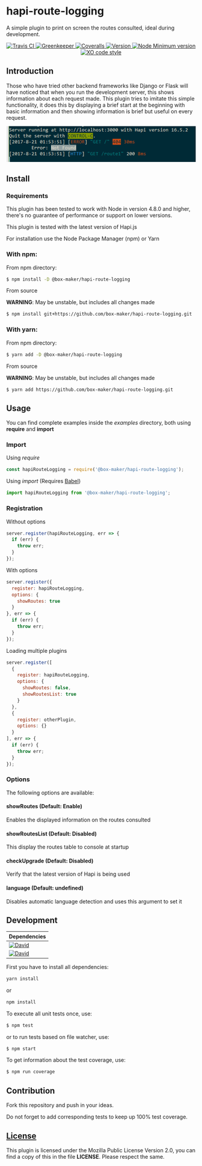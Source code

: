 # hapi-route-logging

A simple plugin to print on screen the routes consulted, ideal during development.

<p align="center">
  <a href="https://travis-ci.org/box-maker/hapi-route-logging">
    <img src="https://img.shields.io/travis/box-maker/hapi-route-logging.svg" alt="Travis CI">
  </a>
  <a href="https://greenkeeper.io/">
    <img src="https://badges.greenkeeper.io/box-maker/hapi-route-logging.svg" alt="Greenkeeper">
  </a>
  <a href="https://github.com/box-maker/hapi-route-logging">
    <img src="https://img.shields.io/coveralls/box-maker/hapi-route-logging.svg" alt="Coveralls">
  </a>
  <a href="https://www.npmjs.com/package/@box-maker/hapi-route-logging">
    <img src="https://img.shields.io/npm/v/@box-maker/hapi-route-logging.svg" alt="Version">
  </a>
  <a href="https://nodejs.org/download/release/latest/">
    <img src="https://img.shields.io/node/v/@box-maker/hapi-route-logging.svg" alt="Node Minimum version">
  </a>
  <a href="https://github.com/sindresorhus/xo">
    <img src="https://img.shields.io/badge/code_style-XO-5ed9c7.svg" alt="XO code style">
  </a>
</p>


## Introduction

Those who have tried other backend frameworks like Django or Flask will have noticed that when you run the development server, this shows information about each request made. This plugin tries to imitate this simple functionality, it does this by displaying a brief start at the beginning with basic information and then showing information is brief but useful on every request.

![Basic capture](images/screenshots/example_basic.jpg?raw=true)

## Install

### Requirements

This plugin has been tested to work with Node in version 4.8.0 and higher, there's no guarantee of performance or support on lower versions.

This plugin is tested with the latest version of Hapi.js

For installation use the Node Package Manager (npm) or Yarn

### With npm:

From npm directory:

```bash
$ npm install -D @box-maker/hapi-route-logging
```

From source

**WARNING**: May be unstable, but includes all changes made

```bash
$ npm install git+https://github.com/box-maker/hapi-route-logging.git
```

### With yarn:

From npm directory:

```bash
$ yarn add -D @box-maker/hapi-route-logging
```

From source

**WARNING**: May be unstable, but includes all changes made

```bash
$ yarn add https://github.com/box-maker/hapi-route-logging.git
```


## Usage

You can find complete examples inside the *examples* directory, both using **require** and **import**

### Import

Using *require*

```javascript
const hapiRouteLogging = require('@box-maker/hapi-route-logging');
```

Using *import* (Requires [Babel](https://babeljs.io/))

```javascript
import hapiRouteLogging from '@box-maker/hapi-route-logging';
```

### Registration

Without options

```javascript
server.register(hapiRouteLogging, err => {
  if (err) {
    throw err;
  }
});
```

With options

```javascript
server.register({
  register: hapiRouteLogging,
  options: {
    showRoutes: true
  }
}, err => {
  if (err) {
    throw err;
  }
});
```

Loading multiple plugins

```javascript
server.register([
  {
    register: hapiRouteLogging,
    options: {
      showRoutes: false,
      showRoutesList: true
    }
  },
  {
    register: otherPlugin,
    options: {}
  }
], err => {
  if (err) {
    throw err;
  }
});
```

### Options

The following options are available:

#### showRoutes (Default: Enable)

Enables the displayed information on the routes consulted

#### showRoutesList (Default: Disabled)

This display the routes table to console at startup

#### checkUpgrade (Default: Disabled)

Verify that the latest version of Hapi is being used

#### language (Default: undefined)

Disables automatic language detection and uses this argument to set it

## Development

Dependencies |
------------ |
[![David](https://img.shields.io/david/box-maker/hapi-route-logging.svg)](https://github.com/box-maker/hapi-route-logging) |
[![David](https://img.shields.io/david/dev/box-maker/hapi-route-logging.svg)](box-maker/hapi-route-logging) |


First you have to install all dependencies:

```bash
yarn install
```

or

```bash
npm install
```

To execute all unit tests once, use:

```bash
$ npm test
```

or to run tests based on file watcher, use:

```bash
$ npm start
```

To get information about the test coverage, use:

```bash
$ npm run coverage
```


## Contribution

Fork this repository and push in your ideas.

Do not forget to add corresponding tests to keep up 100% test coverage.


## [License](https://www.mozilla.org/en-US/MPL/2.0/)

This plugin is licensed under the Mozilla Public License Version 2.0, you can find a copy of this in the file **LICENSE**. Please respect the same.
